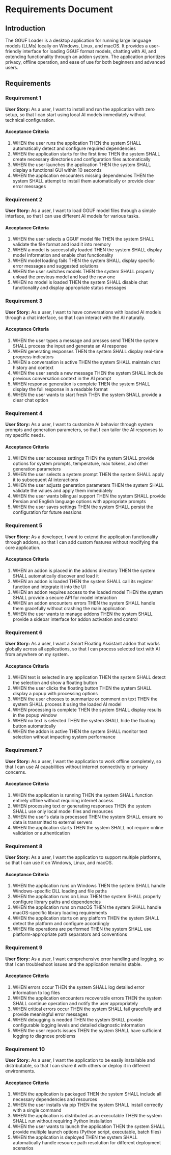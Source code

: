 # Requirements Document

## Introduction

The GGUF Loader is a desktop application for running large language models (LLMs) locally on Windows, Linux, and macOS. It provides a user-friendly interface for loading GGUF format models, chatting with AI, and extending functionality through an addon system. The application prioritizes privacy, offline operation, and ease of use for both beginners and advanced users.

## Requirements

### Requirement 1

**User Story:** As a user, I want to install and run the application with zero setup, so that I can start using local AI models immediately without technical configuration.

#### Acceptance Criteria

1. WHEN the user runs the application THEN the system SHALL automatically detect and configure required dependencies
2. WHEN the application starts for the first time THEN the system SHALL create necessary directories and configuration files automatically
3. WHEN the user launches the application THEN the system SHALL display a functional GUI within 10 seconds
4. WHEN the application encounters missing dependencies THEN the system SHALL attempt to install them automatically or provide clear error messages

### Requirement 2

**User Story:** As a user, I want to load GGUF model files through a simple interface, so that I can use different AI models for various tasks.

#### Acceptance Criteria

1. WHEN the user selects a GGUF model file THEN the system SHALL validate the file format and load it into memory
2. WHEN a model is successfully loaded THEN the system SHALL display model information and enable chat functionality
3. WHEN model loading fails THEN the system SHALL display specific error messages and suggested solutions
4. WHEN the user switches models THEN the system SHALL properly unload the previous model and load the new one
5. WHEN no model is loaded THEN the system SHALL disable chat functionality and display appropriate status messages

### Requirement 3

**User Story:** As a user, I want to have conversations with loaded AI models through a chat interface, so that I can interact with the AI naturally.

#### Acceptance Criteria

1. WHEN the user types a message and presses send THEN the system SHALL process the input and generate an AI response
2. WHEN generating responses THEN the system SHALL display real-time progress indicators
3. WHEN a conversation is active THEN the system SHALL maintain chat history and context
4. WHEN the user sends a new message THEN the system SHALL include previous conversation context in the AI prompt
5. WHEN response generation is complete THEN the system SHALL display the full response in a readable format
6. WHEN the user wants to start fresh THEN the system SHALL provide a clear chat option

### Requirement 4

**User Story:** As a user, I want to customize AI behavior through system prompts and generation parameters, so that I can tailor the AI responses to my specific needs.

#### Acceptance Criteria

1. WHEN the user accesses settings THEN the system SHALL provide options for system prompts, temperature, max tokens, and other generation parameters
2. WHEN the user selects a system prompt THEN the system SHALL apply it to subsequent AI interactions
3. WHEN the user adjusts generation parameters THEN the system SHALL validate the values and apply them immediately
4. WHEN the user wants bilingual support THEN the system SHALL provide Persian and English language options with appropriate prompts
5. WHEN the user saves settings THEN the system SHALL persist the configuration for future sessions

### Requirement 5

**User Story:** As a developer, I want to extend the application functionality through addons, so that I can add custom features without modifying the core application.

#### Acceptance Criteria

1. WHEN an addon is placed in the addons directory THEN the system SHALL automatically discover and load it
2. WHEN an addon is loaded THEN the system SHALL call its register function and integrate it into the UI
3. WHEN an addon requires access to the loaded model THEN the system SHALL provide a secure API for model interaction
4. WHEN an addon encounters errors THEN the system SHALL handle them gracefully without crashing the main application
5. WHEN the user wants to manage addons THEN the system SHALL provide a sidebar interface for addon activation and control

### Requirement 6

**User Story:** As a user, I want a Smart Floating Assistant addon that works globally across all applications, so that I can process selected text with AI from anywhere on my system.

#### Acceptance Criteria

1. WHEN text is selected in any application THEN the system SHALL detect the selection and show a floating button
2. WHEN the user clicks the floating button THEN the system SHALL display a popup with processing options
3. WHEN the user chooses to summarize or comment on text THEN the system SHALL process it using the loaded AI model
4. WHEN processing is complete THEN the system SHALL display results in the popup window
5. WHEN no text is selected THEN the system SHALL hide the floating button automatically
6. WHEN the addon is active THEN the system SHALL monitor text selection without impacting system performance

### Requirement 7

**User Story:** As a user, I want the application to work offline completely, so that I can use AI capabilities without internet connectivity or privacy concerns.

#### Acceptance Criteria

1. WHEN the application is running THEN the system SHALL function entirely offline without requiring internet access
2. WHEN processing text or generating responses THEN the system SHALL use only local model files and resources
3. WHEN the user's data is processed THEN the system SHALL ensure no data is transmitted to external servers
4. WHEN the application starts THEN the system SHALL not require online validation or authentication

### Requirement 8

**User Story:** As a user, I want the application to support multiple platforms, so that I can use it on Windows, Linux, and macOS.

#### Acceptance Criteria

1. WHEN the application runs on Windows THEN the system SHALL handle Windows-specific DLL loading and file paths
2. WHEN the application runs on Linux THEN the system SHALL properly configure library paths and dependencies
3. WHEN the application runs on macOS THEN the system SHALL handle macOS-specific library loading requirements
4. WHEN the application starts on any platform THEN the system SHALL detect the platform and configure accordingly
5. WHEN file operations are performed THEN the system SHALL use platform-appropriate path separators and conventions

### Requirement 9

**User Story:** As a user, I want comprehensive error handling and logging, so that I can troubleshoot issues and the application remains stable.

#### Acceptance Criteria

1. WHEN errors occur THEN the system SHALL log detailed error information to log files
2. WHEN the application encounters recoverable errors THEN the system SHALL continue operation and notify the user appropriately
3. WHEN critical errors occur THEN the system SHALL fail gracefully and provide meaningful error messages
4. WHEN debugging is needed THEN the system SHALL provide configurable logging levels and detailed diagnostic information
5. WHEN the user reports issues THEN the system SHALL have sufficient logging to diagnose problems

### Requirement 10

**User Story:** As a user, I want the application to be easily installable and distributable, so that I can share it with others or deploy it in different environments.

#### Acceptance Criteria

1. WHEN the application is packaged THEN the system SHALL include all necessary dependencies and resources
2. WHEN the user installs via pip THEN the system SHALL install correctly with a single command
3. WHEN the application is distributed as an executable THEN the system SHALL run without requiring Python installation
4. WHEN the user wants to launch the application THEN the system SHALL provide multiple launch options (Python script, executable, batch files)
5. WHEN the application is deployed THEN the system SHALL automatically handle resource path resolution for different deployment scenarios